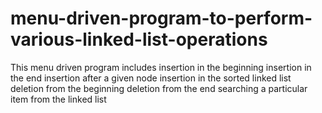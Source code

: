 # menu-driven-program-to-perform-various-linked-list-operations
This menu driven program includes
insertion in the beginning
insertion in the end
insertion after a given node
insertion in the sorted linked list
deletion from the beginning
deletion from the end
searching a particular item from the linked list
